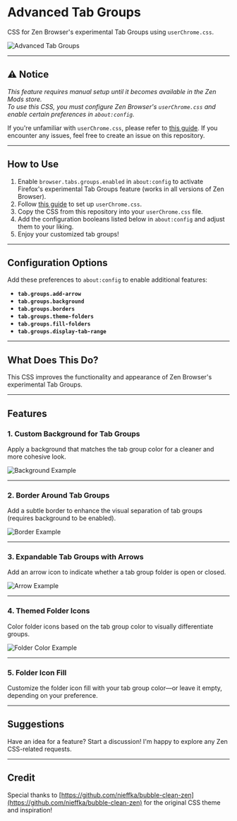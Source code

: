 # Advanced Tab Groups  

CSS for Zen Browser's experimental Tab Groups using `userChrome.css`.  

![Advanced Tab Groups](https://github.com/user-attachments/assets/9541500c-4c91-4bf0-97b2-f8a519a0144f)  

---

## ⚠️ Notice  

_This feature requires manual setup until it becomes available in the Zen Mods store._  
_To use this CSS, you must configure Zen Browser's `userChrome.css` and enable certain preferences in `about:config`._  

If you're unfamiliar with `userChrome.css`, please refer to [this guide](https://docs.zen-browser.app/guides/live-editing). If you encounter any issues, feel free to create an issue on this repository.  

---

## How to Use  

1. Enable `browser.tabs.groups.enabled` in `about:config` to activate Firefox's experimental Tab Groups feature (works in all versions of Zen Browser).  
2. Follow [this guide](https://docs.zen-browser.app/guides/live-editing) to set up `userChrome.css`.  
3. Copy the CSS from this repository into your `userChrome.css` file.  
4. Add the configuration booleans listed below in `about:config` and adjust them to your liking.  
5. Enjoy your customized tab groups!  

---

## Configuration Options  

Add these preferences to `about:config` to enable additional features:  

- **`tab.groups.add-arrow`**  
- **`tab.groups.background`**  
- **`tab.groups.borders`**  
- **`tab.groups.theme-folders`**  
- **`tab.groups.fill-folders`**
- **`tab.groups.display-tab-range`**

---

## What Does This Do?  

This CSS improves the functionality and appearance of Zen Browser's experimental Tab Groups.  

---

## Features  

### 1. **Custom Background for Tab Groups**  
Apply a background that matches the tab group color for a cleaner and more cohesive look.  

![Background Example](https://github.com/user-attachments/assets/336f1da8-1c13-47ff-a0d1-c933abf3f6f6)  

---

### 2. **Border Around Tab Groups**  
Add a subtle border to enhance the visual separation of tab groups (requires background to be enabled).  

![Border Example](https://github.com/user-attachments/assets/197e942e-e3d3-431c-8479-2a0c5aeac4b7)  

---

### 3. **Expandable Tab Groups with Arrows**  
Add an arrow icon to indicate whether a tab group folder is open or closed.  

![Arrow Example](https://github.com/user-attachments/assets/2c5ca1f7-1920-45b0-9a26-ae3be13a6772)  

---

### 4. **Themed Folder Icons**  
Color folder icons based on the tab group color to visually differentiate groups.  

![Folder Color Example](https://github.com/user-attachments/assets/f4d3f8c7-f716-47b3-8812-01b2f3a5ca69)  

---

### 5. **Folder Icon Fill**  
Customize the folder icon fill with your tab group color—or leave it empty, depending on your preference.  

---

## Suggestions  

Have an idea for a feature? Start a discussion! I'm happy to explore any Zen CSS-related requests.  

---

## Credit  

Special thanks to [https://github.com/nieffka/bubble-clean-zen](https://github.com/nieffka/bubble-clean-zen) for the original CSS theme and inspiration!
